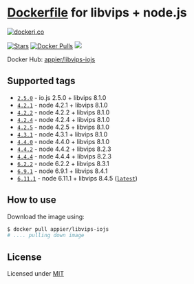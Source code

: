 # [Dockerfile](./Dockerfile) for libvips + node.js
[![dockeri.co](http://dockeri.co/image/appier/libvips-iojs)](https://registry.hub.docker.com/appier/libvips-iojs/)

[![ Stars](https://img.shields.io/docker/stars/appier/libvips-iojs.svg?maxAge=2592000)]()
[![Docker Pulls](https://img.shields.io/docker/pulls/appier/libvips-iojs.svg?maxAge=2592000)]()
[![](https://images.microbadger.com/badges/image/appier/libvips-iojs.svg)](https://microbadger.com/images/appier/libvips-iojs "Get your own image badge on microbadger.com")

Docker Hub: [appier/libvips-iojs](https://hub.docker.com/r/appier/libvips-iojs/)

## Supported tags

- [`2.5.0`](https://github.com/appier/dockerfile-libvips-iojs/tree/2.5.0) - io.js 2.5.0 + libvips 8.1.0
- [`4.2.1`](https://github.com/appier/dockerfile-libvips-iojs/tree/4.2.1) - node 4.2.1 + libvips 8.1.0
- [`4.2.2`](https://github.com/appier/dockerfile-libvips-iojs/tree/4.2.2) - node 4.2.2 + libvips 8.1.0
- [`4.2.4`](https://github.com/appier/dockerfile-libvips-iojs/tree/4.2.4) - node 4.2.4 + libvips 8.1.0
- [`4.2.5`](https://github.com/appier/dockerfile-libvips-iojs/tree/4.2.5) - node 4.2.5 + libvips 8.1.0
- [`4.3.1`](https://github.com/appier/dockerfile-libvips-iojs/tree/4.3.1) - node 4.3.1 + libvips 8.1.0
- [`4.4.0`](https://github.com/appier/dockerfile-libvips-iojs/tree/4.4.0) - node 4.4.0 + libvips 8.1.0
- [`4.4.2`](https://github.com/appier/dockerfile-libvips-iojs/tree/4.4.2) - node 4.4.2 + libvips 8.2.3
- [`4.4.4`](https://github.com/appier/dockerfile-libvips-iojs/tree/4.4.4) - node 4.4.4 + libvips 8.2.3
- [`6.2.2`](https://github.com/appier/dockerfile-libvips-iojs/tree/6.2.2_8.3.1) - node 6.2.2 + libvips 8.3.1
- [`6.9.1`](https://github.com/appier/dockerfile-libvips-iojs/tree/6.9.1_8.4.1) - node 6.9.1 + libvips 8.4.1
- [`6.11.1`](https://github.com/appier/dockerfile-libvips-iojs/tree/6.11.1_8.4.5) - node 6.11.1 + libvips 8.4.5 ([`latest`](https://github.com/appier/dockerfile-libvips-iojs/tree/master))

## How to use

Download the image using:

```bash
$ docker pull appier/libvips-iojs
# .... pulling down image
```

## License

Licensed under [MIT](http://opensource.org/licenses/mit-license.html)
